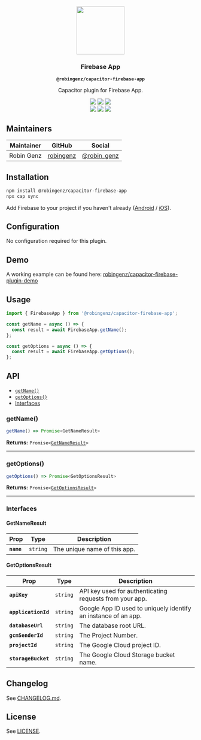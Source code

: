 <p align="center"><br><img src="https://user-images.githubusercontent.com/236501/85893648-1c92e880-b7a8-11ea-926d-95355b8175c7.png" width="128" height="128" /></p>
<h3 align="center">Firebase App</h3>
<p align="center"><strong><code>@robingenz/capacitor-firebase-app</code></strong></p>
<p align="center">
  Capacitor plugin for Firebase App. 
</p>

<p align="center">
  <img src="https://img.shields.io/maintenance/yes/2021?style=flat-square" />
  <a href="https://github.com/robingenz/capacitor-firebase-app/actions?query=workflow%3A%22CI%22"><img src="https://img.shields.io/github/workflow/status/robingenz/capacitor-firebase-app/CI/main?style=flat-square" /></a>
  <a href="https://www.npmjs.com/package/@robingenz/capacitor-firebase-app"><img src="https://img.shields.io/npm/l/@robingenz/capacitor-firebase-app?style=flat-square" /></a>
<br>
  <a href="https://www.npmjs.com/package/@robingenz/capacitor-firebase-app"><img src="https://img.shields.io/npm/dw/@robingenz/capacitor-firebase-app?style=flat-square" /></a>
  <a href="https://www.npmjs.com/package/@robingenz/capacitor-firebase-app"><img src="https://img.shields.io/npm/v/@robingenz/capacitor-firebase-app?style=flat-square" /></a>
<!-- ALL-CONTRIBUTORS-BADGE:START - Do not remove or modify this section -->
<a href="#contributors-"><img src="https://img.shields.io/badge/all%20contributors-1-orange?style=flat-square" /></a>
<!-- ALL-CONTRIBUTORS-BADGE:END -->
</p>

## Maintainers

| Maintainer | GitHub                                    | Social                                        |
| ---------- | ----------------------------------------- | --------------------------------------------- |
| Robin Genz | [robingenz](https://github.com/robingenz) | [@robin_genz](https://twitter.com/robin_genz) |

## Installation

```bash
npm install @robingenz/capacitor-firebase-app
npx cap sync
```

Add Firebase to your project if you haven't already ([Android](https://firebase.google.com/docs/android/setup) / [iOS](https://firebase.google.com/docs/ios/setup)).

## Configuration

No configuration required for this plugin.

## Demo

A working example can be found here: [robingenz/capacitor-firebase-plugin-demo](https://github.com/robingenz/capacitor-firebase-plugin-demo)

## Usage

```typescript
import { FirebaseApp } from '@robingenz/capacitor-firebase-app';

const getName = async () => {
  const result = await FirebaseApp.getName();
};

const getOptions = async () => {
  const result = await FirebaseApp.getOptions();
};
```

## API

<docgen-index>

* [`getName()`](#getname)
* [`getOptions()`](#getoptions)
* [Interfaces](#interfaces)

</docgen-index>

<docgen-api>
<!--Update the source file JSDoc comments and rerun docgen to update the docs below-->

### getName()

```typescript
getName() => Promise<GetNameResult>
```

**Returns:** <code>Promise&lt;<a href="#getnameresult">GetNameResult</a>&gt;</code>

--------------------


### getOptions()

```typescript
getOptions() => Promise<GetOptionsResult>
```

**Returns:** <code>Promise&lt;<a href="#getoptionsresult">GetOptionsResult</a>&gt;</code>

--------------------


### Interfaces


#### GetNameResult

| Prop       | Type                | Description                  |
| ---------- | ------------------- | ---------------------------- |
| **`name`** | <code>string</code> | The unique name of this app. |


#### GetOptionsResult

| Prop                | Type                | Description                                                    |
| ------------------- | ------------------- | -------------------------------------------------------------- |
| **`apiKey`**        | <code>string</code> | API key used for authenticating requests from your app.        |
| **`applicationId`** | <code>string</code> | Google App ID used to uniquely identify an instance of an app. |
| **`databaseUrl`**   | <code>string</code> | The database root URL.                                         |
| **`gcmSenderId`**   | <code>string</code> | The Project Number.                                            |
| **`projectId`**     | <code>string</code> | The Google Cloud project ID.                                   |
| **`storageBucket`** | <code>string</code> | The Google Cloud Storage bucket name.                          |

</docgen-api>

## Changelog

See [CHANGELOG.md](https://github.com/robingenz/capacitor-firebase-app/blob/master/CHANGELOG.md).

## License

See [LICENSE](https://github.com/robingenz/capacitor-firebase-app/blob/master/LICENSE).

